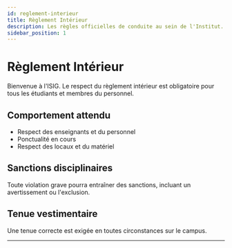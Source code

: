 ```yaml
---
id: reglement-interieur
title: Règlement Intérieur
description: Les règles officielles de conduite au sein de l'Institut.
sidebar_position: 1
---
```


 # Règlement Intérieur

Bienvenue à l'ISIG. Le respect du règlement intérieur est obligatoire pour tous les étudiants et membres du personnel.

## Comportement attendu
- Respect des enseignants et du personnel
- Ponctualité en cours
- Respect des locaux et du matériel

## Sanctions disciplinaires
Toute violation grave pourra entraîner des sanctions, incluant un avertissement ou l'exclusion.

## Tenue vestimentaire
Une tenue correcte est exigée en toutes circonstances sur le campus.

---

